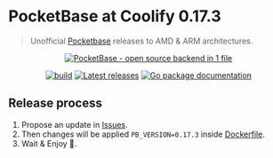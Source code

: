 # PocketBase at Coolify 0.17.3
> Unofficial [Pocketbase](https://pocketbase.io/) releases to AMD & ARM architectures.

<p align="center">
    <a href="https://pocketbase.io" target="_blank" rel="noopener">
        <img src="https://i.imgur.com/5qimnm5.png" alt="PocketBase - open source backend in 1 file" />
    </a>
</p>

<p align="center">
    <a href="https://github.com/pocketbase/pocketbase/actions/workflows/release.yaml" target="_blank" rel="noopener"><img src="https://github.com/pocketbase/pocketbase/actions/workflows/release.yaml/badge.svg" alt="build" /></a>
    <a href="https://github.com/pocketbase/pocketbase/releases" target="_blank" rel="noopener"><img src="https://img.shields.io/github/release/pocketbase/pocketbase.svg" alt="Latest releases" /></a>
    <a href="https://pkg.go.dev/github.com/pocketbase/pocketbase" target="_blank" rel="noopener"><img src="https://godoc.org/github.com/ganigeorgiev/fexpr?status.svg" alt="Go package documentation" /></a>
</p>

## <a name="release-process"></a>Release process
1. Propose an update in [Issues](https://github.com/coollabsio/pocketbase/issues).
2. Then changes will be applied `PB_VERSION=0.17.3` inside [Dockerfile](./Dockerfile#LL3C5-L3C22).
3. Wait & Enjoy 🎉.
